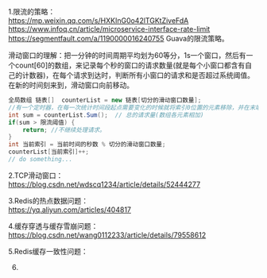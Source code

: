 1.限流的策略：  
https://mp.weixin.qq.com/s/HXKInG0o42lTGKtZiveFdA  
https://www.infoq.cn/article/microservice-interface-rate-limit  
https://segmentfault.com/a/1190000016240755 Guava的限流策略。

滑动窗口的理解：把一分钟的时间周期平均划为60等分，1s一个窗口，然后有一个count[60]的数组，来记录每个秒的窗口的请求数量(就是每个小窗口都含有自己的计数器)，在每个请求到达时，判断所有小窗口的请求和是否超过系统阈值。在新的时间刻来到，滑动窗口向前移动。
```java
全局数组 链表[]  counterList = new 链表[切分的滑动窗口数量];
//有一个定时器，在每一次统计时间段起点需要变化的时候就将索引0位置的元素移除，并在末端追加一个新元素。
int sum = counterList.Sum();  // 总的请求量(数组各元素相加)
if(sum > 限流阈值) {
    return; //不继续处理请求。
}
int 当前索引 = 当前时间的秒数 % 切分的滑动窗口数量;
counterList[当前索引]++;
// do something...
```
2.TCP滑动窗口：  
https://blog.csdn.net/wdscq1234/article/details/52444277

3.Redis的热点数据问题：  
https://yq.aliyun.com/articles/404817

4.缓存穿透与缓存雪崩问题：  
https://blog.csdn.net/wang0112233/article/details/79558612

5.Redis缓存一致性问题：  

6.


